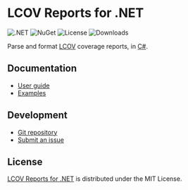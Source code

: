 # LCOV Reports for .NET
![.NET](https://badgen.net/badge/.NET/%3E%3D8.0/green) ![NuGet](https://badgen.net/nuget/v/Belin.Lcov) ![License](https://badgen.net/badge/license/MIT/blue) ![Downloads](https://badgen.net/nuget/dt/Belin.Lcov)

Parse and format [LCOV](https://github.com/linux-test-project/lcov) coverage reports,
in [C#](https://learn.microsoft.com/en-us/dotnet/csharp).

## Documentation
- [User guide](https://github.com/cedx/lcov.cs/wiki)
- [Examples](https://github.com/cedx/lcov.cs/tree/main/example)

## Development
- [Git repository](https://github.com/cedx/lcov.cs)
- [Submit an issue](https://github.com/cedx/lcov.cs/issues)

## License
[LCOV Reports for .NET](https://github.com/cedx/lcov.cs) is distributed under the MIT License.
